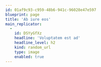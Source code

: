 ```yaml
---
id: 01af9c93-c959-48b6-941c-96028e47e597
blueprint: page
title: 'Ab iure eos'
main_replicator:
  -
    id: DSYyGfXz
    headline: 'Voluptatem est ad'
    headline_level: h2
    kind: random_url
    type: image
    enabled: true
---
```

